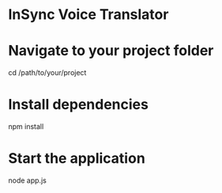 # InSync Voice Translator

# Navigate to your project folder
cd /path/to/your/project 
# Install dependencies
npm install          
# Start the application      
node app.js                

